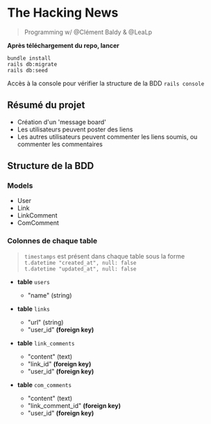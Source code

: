 # The Hacking News

> Programming w/ @Clément Baldy & @LeaLp

**Après téléchargement du repo, lancer**

```bundle install```  
```rails db:migrate```  
```rails db:seed```  

Accès à la console pour vérifier la structure de la BDD
```rails console```


## Résumé du projet
- Création d'un 'message board'
- Les utilisateurs peuvent poster des liens
- Les autres utilisateurs peuvent commenter les liens soumis, ou commenter les commentaires

## Structure de la BDD

### Models 
- User
- Link
- LinkComment
- ComComment 

### Colonnes de chaque table
> ```timestamps``` est présent dans chaque table sous la forme  
> ```t.datetime "created_at", null: false```  
> ```t.datetime "updated_at", null: false```   

* **table** ```users```
    * "name" (string)

* **table** ```links```
    * "url" (string)
    * "user_id" **(foreign key)**
    
* **table** ```link_comments```
    * "content" (text)
    * "link_id" **(foreign key)**
    * "user_id" **(foreign key)**

* **table** ```com_comments```
    * "content" (text)
    * "link_comment_id" **(foreign key)**
    * "user_id" **(foreign key)**

